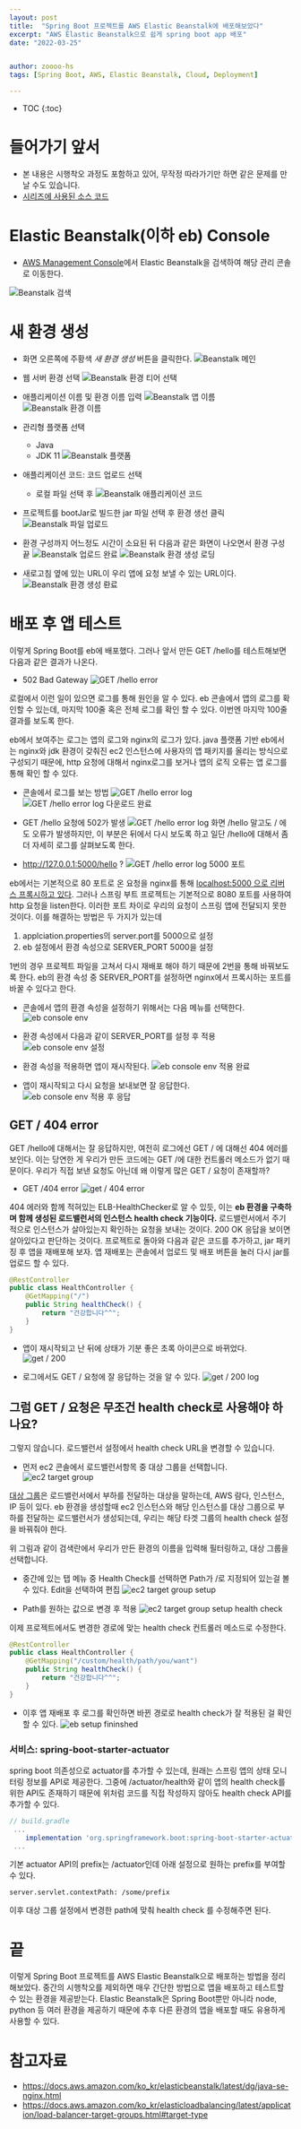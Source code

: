 ```yaml
---
layout: post
title:  "Spring Boot 프로젝트를 AWS Elastic Beanstalk에 배포해보았다"
excerpt: "AWS Elastic Beanstalk으로 쉽게 spring boot app 배포"
date: "2022-03-25"


author: zoooo-hs
tags: [Spring Boot, AWS, Elastic Beanstalk, Cloud, Deployment]

---
```


* TOC
{:toc}

# 들어가기 앞서
- 본 내용은 시행착오 과정도 포함하고 있어, 무작정 따라가기만 하면 같은 문제를 만날 수도 있습니다.
- [시리즈에 사용된 소스 코드](https://github.com/zoooo-hs/zoooo-hs.github.io-source-codes/tree/main/eb-test)

# Elastic Beanstalk(이하 eb) Console
- [AWS Management Console](https://aws.amazon.com/ko/console/)에서 Elastic Beanstalk을 검색하여 해당 관리 콘솔로 이동한다.

![Beanstalk 검색](/assets/img/20220325/eb-a-search.png)

# 새 환경 생성
- 화면 오른쪽에 주황색 *새 환경 생성* 버튼을 클릭한다.
![Beanstalk 메인](/assets/img/20220325/eb-console-main.png)

- 웹 서버 환경 선택
![Beanstalk 환경 티어 선택](/assets/img/20220325/eb-create-1.png)

- 애플리케이션 이름 및 환경 이름 입력
![Beanstalk 앱 이름](/assets/img/20220325/eb-create-2.png)
![Beanstalk 환경 이름](/assets/img/20220325/eb-create-3.png)

- 관리형 플랫폼 선택
    - Java
    - JDK 11
![Beanstalk 플랫폼](/assets/img/20220325/eb-create-4.png)

- 애플리케이션 코드: 코드 업로드 선택
    - 로컬 파일 선택 후 
![Beanstalk 애플리케이션 코드](/assets/img/20220325/eb-create-5.png)

- 프로젝트를 bootJar로 빌드한 jar 파일 선택 후 환경 생선 클릭
![Beanstalk 파일 업로드](/assets/img/20220325/eb-create-6.png)

- 환경 구성까지 어느정도 시간이 소요된 뒤 다음과 같은 화면이 나오면서 환경 구성 끝
![Beanstalk 업로드 완료](/assets/img/20220325/eb-create-7.png)
![Beanstalk 환경 생성 로딩](/assets/img/20220325/eb-create-8.png)

- 새로고침 옆에 있는 URL이 우리 앱에 요청 보낼 수 있는 URL이다.
![Beanstalk 환경 생성 롼료](/assets/img/20220325/eb-create-9.png)

# 배포 후 앱 테스트
이렇게 Spring Boot를 eb에 배포했다. 그러나 앞서 만든 GET /hello를 테스트해보면 다음과 같은 결과가 나온다.
- 502 Bad Gateway
![GET /hello error](/assets/img/20220325/eb-deploy-1.png)

로컬에서 이런 일이 있으면 로그를 통해 원인을 알 수 있다. eb 콘솔에서 앱의 로그를 확인할 수 있는데, 마지막 100줄 혹은 전체 로그를 확인 할 수 있다. 이번엔 마지막 100줄 결과를 보도록 한다.

eb에서 보여주는 로그는 앱의 로그와 nginx의 로그가 있다. java 플랫폼 기반 eb에서는 nginx와 jdk 환경이 갖춰진 ec2 인스턴스에 사용자의 앱 패키지를 올리는 방식으로 구성되기 때문에, http 요청에 대해서 nginx로그를 보거나 앱의 로직 오류는 앱 로그를 통해 확인 할 수 있다.

- 콘솔에서 로그를 보는 방법
![GET /hello error log](/assets/img/20220325/eb-deploy-2.png)
![GET /hello error log 다운로드 완료](/assets/img/20220325/eb-deploy-3.png)

- GET /hello 요청에 502가 발생
![GET /hello error log 화면](/assets/img/20220325/eb-deploy-4.png)
/hello 말고도 / 에도 오류가 발생하지만, 이 부분은 뒤에서 다시 보도록 하고 일단 /hello에 대해서 좀 더 자세히 로그를 살펴보도록 한다.


- http://127.0.0.1:5000/hello ?
![GET /hello error log 5000 포트](/assets/img/20220325/eb-deploy-5.png)

eb에서는 기본적으로 80 포트로 온 요청을 nginx를 통해 [localhost:5000 으로 리버스 프록시하고 있다](https://docs.aws.amazon.com/ko_kr/elasticbeanstalk/latest/dg/java-se-nginx.html). 그러나 스프링 부트 프로젝트는 기본적으로 8080 포트를 사용하여 http 요청을 listen한다. 이러한 포트 차이로 우리의 요청이 스프링 앱에 전달되지 못한 것이다. 이를 해결하는 방법은 두 가지가 있는데
1. applciation.properties의 server.port를 5000으로 설정
2. eb 설정에서 환경 속성으로 SERVER_PORT 5000을 설정

1번의 경우 프로젝트 파일을 고쳐서 다시 재배포 해야 하기 때문에 2번을 통해 바꿔보도록 한다. eb의 환경 속성 중 SERVER_PORT를 설정하면 nginx에서 프록시하는 포트를 바꿀 수 있다고 한다.

- 콘솔에서 앱의 환경 속성을 설정하기 위해서는 다음 메뉴를 선택한다.
![eb console env](/assets/img/20220325/eb-deploy-6.png)

- 환경 속성에서 다음과 같이 SERVER_PORT를 설정 후 적용
![eb console env 설정](/assets/img/20220325/eb-deploy-7.png)

- 환경 속성을 적용하면 앱이 재시작된다.
![eb console env 적용 완료](/assets/img/20220325/eb-deploy-8.png)

- 앱이 재시작되고 다시 요청을 보내보면 잘 응답한다.
![eb console env 적용 후 응답](/assets/img/20220325/eb-deploy-9.png)

## GET / 404 error

GET /hello에 대해서는 잘 응답하지만, 여전히 로그에선 GET / 에 대해선 404 에러를 보인다. 이는 당연한 게 우리가 만든 코드에는 GET /에 대한 컨트롤러 메소드가 없기 때문이다. 우리가 직접 보낸 요청도 아닌데 왜 이렇게 많은 GET / 요청이 존재할까?
- GET /404 error
![get / 404 error](/assets/img/20220325/eb-deploy-10.png)

404 에러와 함께 적혀있는 ELB-HealthChecker로 알 수 있듯, 이는 **eb 환경을 구축하며 함께 생성된 로드밸런서의 인스턴스 health check 기능이다.** 로드밸런서에서 주기적으로 인스턴스가 살아있는지 확인하는 요청을 보내는 것이다. 200 OK 응답을 보이면 살아있다고 판단하는 것이다. 프로젝트로 돌아와 다음과 같은 코드를 추가하고, jar 패키징 후 앱을 재배포해 보자. 앱 재배포는 콘솔에서 업로드 및 배포 버튼을 눌러 다시 jar를 업로드 할 수 있다.


```java
@RestController
public class HealthController {
    @GetMapping("/")
    public String healthCheck() {
        return "건강합니다^^";
    }
}
```

- 앱이 재시작되고 난 뒤에 상태가 기분 좋은 초록 아이콘으로 바뀌었다.
![get / 200](/assets/img/20220325/eb-deploy-12.png)

- 로그에서도 GET / 요청에 잘 응답하는 것을 알 수 있다.
![get / 200 log](/assets/img/20220325/eb-deploy-13.png)

## 그럼 GET / 요청은 무조건 health check로 사용해야 하나요?
그렇지 않습니다. 로드밸런서 설정에서 health check URL을 변경할 수 있습니다.
- 먼저 ec2 콘솔에서 로드밸런서항목 중 대상 그룹을 선택합니다.
![ec2 target group](/assets/img/20220325/eb-deploy-14.png)

[대상 그룹](https://docs.aws.amazon.com/ko_kr/elasticloadbalancing/latest/application/load-balancer-target-groups.html#target-type)은 로드밸런서에서 부하를 전달하는 대상을 말하는데, AWS 람다, 인스턴스, IP 등이 있다. eb 환경을 생성할때 ec2 인스턴스와 해당 인스턴스를 대상 그룹으로 부하를 전달하는 로드밸런서가 생성되는데, 우리는 해당 타겟 그룹의 health check 설정을 바꿔줘야 한다.



위 그림과 같이 검색란에서 우리가 만든 환경의 이름을 입력해 필터링하고, 대상 그룹을 선택합니다.

- 중간에 있는 탭 메뉴 중 Health Check를 선택하면 Path가 /로 지정되어 있는걸 볼 수 있다. Edit을 선택하여 편집
![ec2 target group setup](/assets/img/20220325/eb-deploy-15.png)

- Path를 원하는 값으로 변경 후 적용
![ec2 target group setup health check](/assets/img/20220325/eb-deploy-16.png)


이제 프로젝트에서도 변경한 경로에 맞는 health check 컨트롤러 메소드로 수정한다.
```java
@RestController
public class HealthController {
    @GetMapping("/custom/health/path/you/want")
    public String healthCheck() {
        return "건강합니다^^";
    }
}
```

- 이후 앱 재배포 후 로그를 확인하면 바뀐 경로로 health check가 잘 적용된 걸 확인할 수 있다.
![eb setup fininshed](/assets/img/20220325/eb-deploy-17.png)

### 서비스: spring-boot-starter-actuator
spring boot 의존성으로 actuator를 추가할 수 있는데, 원래는 스프링 앱의 상태 모니터링 정보를 API로 제공한다. 그중에 /actuator/health와 같이 앱의 health check를 위한 API도 존재하기 때문에 위처럼 코드를 직접 작성하지 않아도 health check API를 추가할 수 있다.
```gradle
// build.gradle
 ...
	implementation 'org.springframework.boot:spring-boot-starter-actuator'
 ...
```
기본 actuator API의 prefix는 /actuator인데 아래 설정으로 원하는 prefix를 부여할 수 있다.
```properties
server.servlet.contextPath: /some/prefix
```
이후 대상 그룹 설정에서 변경한 path에 맞춰 health check 를 수정해주면 된다.

# 끝
이렇게 Spring Boot 프로젝트를 AWS Elastic Beanstalk으로 배포하는 방법을 정리해보았다. 중간의 시행착오를 제외하면 매우 간단한 방법으로 앱을 배포하고 테스트할 수 있는 환경을 제공받는다. Elastic Beanstalk은 Spring Boot뿐만 아니라 node, python 등 여러 환경을 제공하기 때문에 추후 다른 환경의 앱을 배포할 때도 유용하게 사용할 수 있다.

# 참고자료
- https://docs.aws.amazon.com/ko_kr/elasticbeanstalk/latest/dg/java-se-nginx.html
- https://docs.aws.amazon.com/ko_kr/elasticloadbalancing/latest/application/load-balancer-target-groups.html#target-type